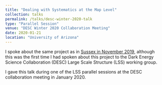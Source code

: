 ```yaml
---
title: "Dealing with Systematics at the Map Level"
collection: talks
permalink: /talks/desc-winter-2020-talk
type: "Parallel Session"
venue: "DESC Winter 2020 Collaboration Meeting"
date: 2020-01-21
location: "University of Arizona"
---
```

I spoke about the same project as in [Sussex in November 2019]({{site.baseurl}}/talks/des-winter-2019-talk), although this was the first time I had spoken about this project to the Dark Energy Science Collaboration (DESC) Large Scale Structure (LSS) working group.

I gave this talk during one of the LSS parallel sessions at the DESC collaboration meeting in January 2020.
